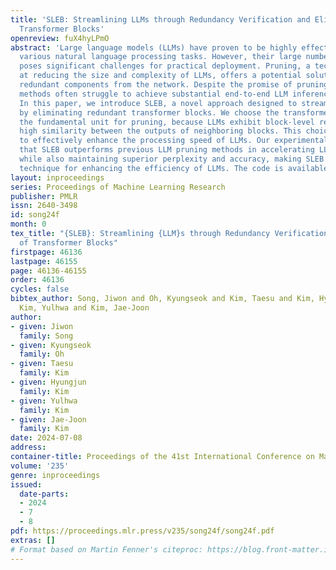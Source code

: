 ```yaml
---
title: 'SLEB: Streamlining LLMs through Redundancy Verification and Elimination of
  Transformer Blocks'
openreview: fuX4hyLPmO
abstract: 'Large language models (LLMs) have proven to be highly effective across
  various natural language processing tasks. However, their large number of parameters
  poses significant challenges for practical deployment. Pruning, a technique aimed
  at reducing the size and complexity of LLMs, offers a potential solution by removing
  redundant components from the network. Despite the promise of pruning, existing
  methods often struggle to achieve substantial end-to-end LLM inference speedup.
  In this paper, we introduce SLEB, a novel approach designed to stream- line LLMs
  by eliminating redundant transformer blocks. We choose the transformer block as
  the fundamental unit for pruning, because LLMs exhibit block-level redundancy with
  high similarity between the outputs of neighboring blocks. This choice allows us
  to effectively enhance the processing speed of LLMs. Our experimental results demonstrate
  that SLEB outperforms previous LLM pruning methods in accelerating LLM inference
  while also maintaining superior perplexity and accuracy, making SLEB as a promising
  technique for enhancing the efficiency of LLMs. The code is available at: https://github.com/jiwonsong-dev/SLEB.'
layout: inproceedings
series: Proceedings of Machine Learning Research
publisher: PMLR
issn: 2640-3498
id: song24f
month: 0
tex_title: "{SLEB}: Streamlining {LLM}s through Redundancy Verification and Elimination
  of Transformer Blocks"
firstpage: 46136
lastpage: 46155
page: 46136-46155
order: 46136
cycles: false
bibtex_author: Song, Jiwon and Oh, Kyungseok and Kim, Taesu and Kim, Hyungjun and
  Kim, Yulhwa and Kim, Jae-Joon
author:
- given: Jiwon
  family: Song
- given: Kyungseok
  family: Oh
- given: Taesu
  family: Kim
- given: Hyungjun
  family: Kim
- given: Yulhwa
  family: Kim
- given: Jae-Joon
  family: Kim
date: 2024-07-08
address:
container-title: Proceedings of the 41st International Conference on Machine Learning
volume: '235'
genre: inproceedings
issued:
  date-parts:
  - 2024
  - 7
  - 8
pdf: https://proceedings.mlr.press/v235/song24f/song24f.pdf
extras: []
# Format based on Martin Fenner's citeproc: https://blog.front-matter.io/posts/citeproc-yaml-for-bibliographies/
---
```

